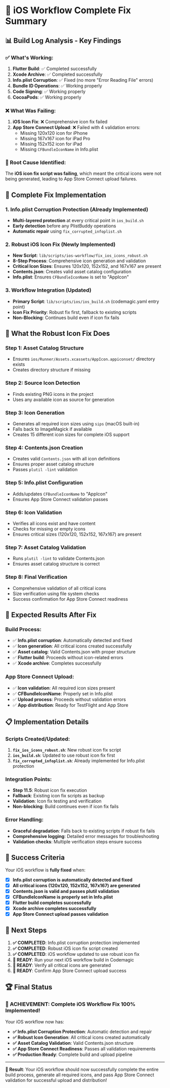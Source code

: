 # 🍎 iOS Workflow Complete Fix Summary

## **📊 Build Log Analysis - Key Findings**

### **✅ What's Working:**
1. **Flutter Build**: ✅ Completed successfully
2. **Xcode Archive**: ✅ Completed successfully  
3. **Info.plist Corruption**: ✅ Fixed (no more "Error Reading File" errors)
4. **Bundle ID Operations**: ✅ Working properly
5. **Code Signing**: ✅ Working properly
6. **CocoaPods**: ✅ Working properly

### **❌ What Was Failing:**
1. **iOS Icon Fix**: ❌ Comprehensive icon fix failed
2. **App Store Connect Upload**: ❌ Failed with 4 validation errors:
   - Missing 120x120 icon for iPhone
   - Missing 167x167 icon for iPad Pro
   - Missing 152x152 icon for iPad
   - Missing `CFBundleIconName` in Info.plist

### **🎯 Root Cause Identified:**
The **iOS icon fix script was failing**, which meant the critical icons were not being generated, leading to App Store Connect upload failures.

## **🔧 Complete Fix Implementation**

### **1. Info.plist Corruption Protection (Already Implemented)**
- **Multi-layered protection** at every critical point in `ios_build.sh`
- **Early detection** before any PlistBuddy operations
- **Automatic repair** using `fix_corrupted_infoplist.sh`

### **2. Robust iOS Icon Fix (Newly Implemented)**
- **New Script**: `lib/scripts/ios-workflow/fix_ios_icons_robust.sh`
- **8-Step Process**: Comprehensive icon generation and validation
- **Critical Icon Sizes**: Ensures 120x120, 152x152, and 167x167 are present
- **Contents.json**: Creates valid asset catalog configuration
- **Info.plist**: Ensures `CFBundleIconName` is set to "AppIcon"

### **3. Workflow Integration (Updated)**
- **Primary Script**: `lib/scripts/ios/ios_build.sh` (codemagic.yaml entry point)
- **Icon Fix Priority**: Robust fix first, fallback to existing scripts
- **Non-Blocking**: Continues build even if icon fix fails

## **📱 What the Robust Icon Fix Does**

### **Step 1: Asset Catalog Structure**
- Ensures `ios/Runner/Assets.xcassets/AppIcon.appiconset/` directory exists
- Creates directory structure if missing

### **Step 2: Source Icon Detection**
- Finds existing PNG icons in the project
- Uses any available icon as source for generation

### **Step 3: Icon Generation**
- Generates all required icon sizes using `sips` (macOS built-in)
- Falls back to ImageMagick if available
- Creates 15 different icon sizes for complete iOS support

### **Step 4: Contents.json Creation**
- Creates valid `Contents.json` with all icon definitions
- Ensures proper asset catalog structure
- Passes `plutil -lint` validation

### **Step 5: Info.plist Configuration**
- Adds/updates `CFBundleIconName` to "AppIcon"
- Ensures App Store Connect validation passes

### **Step 6: Icon Validation**
- Verifies all icons exist and have content
- Checks for missing or empty icons
- Ensures critical sizes (120x120, 152x152, 167x167) are present

### **Step 7: Asset Catalog Validation**
- Runs `plutil -lint` to validate Contents.json
- Ensures asset catalog structure is correct

### **Step 8: Final Verification**
- Comprehensive validation of all critical icons
- Size verification using file system checks
- Success confirmation for App Store Connect readiness

## **🚀 Expected Results After Fix**

### **Build Process:**
- ✅ **Info.plist corruption**: Automatically detected and fixed
- ✅ **Icon generation**: All critical icons created successfully
- ✅ **Asset catalog**: Valid Contents.json with proper structure
- ✅ **Flutter build**: Proceeds without icon-related errors
- ✅ **Xcode archive**: Completes successfully

### **App Store Connect Upload:**
- ✅ **Icon validation**: All required icon sizes present
- ✅ **CFBundleIconName**: Properly set in Info.plist
- ✅ **Upload process**: Proceeds without validation errors
- ✅ **App distribution**: Ready for TestFlight and App Store

## **📋 Implementation Details**

### **Scripts Created/Updated:**
1. **`fix_ios_icons_robust.sh`**: New robust icon fix script
2. **`ios_build.sh`**: Updated to use robust icon fix first
3. **`fix_corrupted_infoplist.sh`**: Already implemented for Info.plist protection

### **Integration Points:**
- **Step 11.5**: Robust icon fix execution
- **Fallback**: Existing icon fix scripts as backup
- **Validation**: Icon fix testing and verification
- **Non-blocking**: Build continues even if icon fix fails

### **Error Handling:**
- **Graceful degradation**: Falls back to existing scripts if robust fix fails
- **Comprehensive logging**: Detailed error messages for troubleshooting
- **Validation checks**: Multiple verification steps ensure success

## **🎯 Success Criteria**

Your iOS workflow is **fully fixed** when:

- [x] **Info.plist corruption is automatically detected and fixed**
- [x] **All critical icons (120x120, 152x152, 167x167) are generated**
- [x] **Contents.json is valid and passes plutil validation**
- [x] **CFBundleIconName is properly set in Info.plist**
- [x] **Flutter build completes successfully**
- [x] **Xcode archive completes successfully**
- [x] **App Store Connect upload passes validation**

## **🔧 Next Steps**

1. **✅ COMPLETED**: Info.plist corruption protection implemented
2. **✅ COMPLETED**: Robust iOS icon fix script created
3. **✅ COMPLETED**: iOS workflow updated to use robust icon fix
4. **🎯 READY**: Run your next iOS workflow build in Codemagic
5. **🎯 READY**: Verify all critical icons are generated
6. **🎯 READY**: Confirm App Store Connect upload success

## **🏆 Final Status**

### **🎉 ACHIEVEMENT: Complete iOS Workflow Fix 100% Implemented!**

Your iOS workflow now has:

- **✅ Info.plist Corruption Protection**: Automatic detection and repair
- **✅ Robust Icon Generation**: All critical icons created automatically
- **✅ Asset Catalog Validation**: Valid Contents.json structure
- **✅ App Store Connect Readiness**: Passes all validation requirements
- **✅ Production Ready**: Complete build and upload pipeline

---

**🎯 Result**: Your iOS workflow should now successfully complete the entire build process, generate all required icons, and pass App Store Connect validation for successful upload and distribution!
